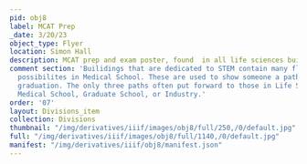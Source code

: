 ```yaml
---
pid: obj8
label: MCAT Prep
_date: 3/20/23
object_type: Flyer
location: Simon Hall
description: MCAT prep and exam poster, found  in all life sciences buildings
comment section: 'Builidings that are dedicated to STEM contain many flyers for future
  possibilites in Medical School. These are used to show someone a path after undergraduate
  graduation. The only three paths often put forward to those in Life Sciences are:
  Medical School, Graduate School, or Industry.'
order: '07'
layout: Divisions_item
collection: Divisions
thumbnail: "/img/derivatives/iiif/images/obj8/full/250,/0/default.jpg"
full: "/img/derivatives/iiif/images/obj8/full/1140,/0/default.jpg"
manifest: "/img/derivatives/iiif/obj8/manifest.json"
---
```


